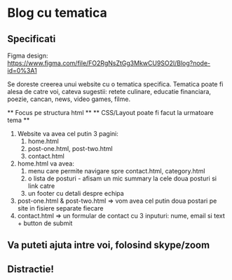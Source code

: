 # Blog cu tematica

## Specificati 

Figma design: https://www.figma.com/file/FO2RgNsZtGg3MkwCU9SO2l/Blog?node-id=0%3A1

Se doreste creerea unui website cu o tematica specifica. 
Tematica poate fi alesa de catre voi, cateva sugestii: retete culinare, educatie financiara, poezie, cancan, news, video games, filme.

** Focus pe structura html **
** CSS/Layout poate fi facut la urmatoare tema  **

1. Website va avea cel putin 3 pagini:
    1. home.html
    2. post-one.html, post-two.html
    4. contact.html
2. home.html va avea:
    1. menu care permite navigare spre contact.html, category.html
    2. o lista de posturi - afisam un mic summary la cele doua posturi si link catre
    3. un footer cu detali despre echipa
3. post-one.html & post-two.html =>  vom avea cel putin doua postari pe site in fisiere separate fiecare 
4. contact.html => un formular de contact cu 3 inputuri: nume, email si text + button de submit

## Va puteti ajuta intre voi, folosind skype/zoom 
## Distractie!





